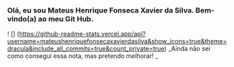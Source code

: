 ### Olá, eu sou Mateus Henrique Fonseca Xavier da Silva. Bem-vindo(a) ao meu Git Hub.  
! [] (https://github-readme-stats.vercel.app/api?username=mateushenriquefonsecaxavierdasilva&show_icons=true&theme=dracula&include_all_commits=true&count_private=true)  _Ainda não sei como consegui essa nota, mas pretendo melhorar! _
